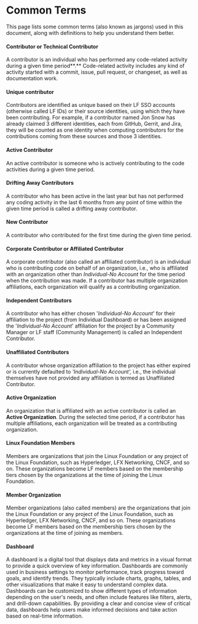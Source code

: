 # Common Terms

This page lists some common terms (also known as jargons) used in this document, along with definitions to help you understand them better.

#### **Contributor or Technical Contributor**

A contributor is an individual who has performed any code-related activity during a given time period**.** Code-related activity includes any kind of activity started with a commit, issue, pull request, or changeset, as well as documentation work.

#### Unique contributor

Contributors are identified as unique based on their LF SSO accounts (otherwise called LF IDs) or their source identities, using which they have been contributing. For example, if a contributor named Jon Snow has already claimed 3 different identities, each from GitHub, Gerrit, and Jira,  they will be counted as one identity when computing contributors for the contributions coming from these sources and those 3 identities.

#### **Active Contributor**

An active contributor is someone who is actively contributing to the code activities during a given time period.

#### **Drifting Away Contributors**&#x20;

A contributor who has been active in the last year but has not performed any coding activity in the last 6 months from any point of time within the given time period is called a drifting away contributor.

#### **New Contributor**

A contributor who contributed for the first time during the given time period.

#### **Corporate Contributor or Affiliated Contributor**

A corporate contributor (also called an affiliated contributor) is an individual who is contributing code on behalf of an organization, i.e., who is affiliated with an organization other than _Individual-No Account_ for the time period when the contribution was made. If a contributor has multiple organization affiliations, each organization will qualify as a contributing organization.

#### **Independent Contributors**

A contributor who has either chosen '_Individual-No Account_' for their affiliation to the project (from Individual Dashboard) or has been assigned the '_Individual-No Account_' affiliation for the project by a Community Manager or LF staff (Community Management) is called an Independent Contributor.

#### **Unaffiliated Contributors**

A contributor whose organization affiliation to the project has either expired or is currently defaulted to _'Individual-No Account',_ i.e., the individual themselves have not provided any affiliation is termed as Unaffiliated Contributor.

#### **Active Organization**

An organization that is affiliated with an active contributor is called an **Active Organization**. During the selected time period, if a contributor has multiple affiliations, each organization will be treated as a contributing organization.

#### Linux Foundation Members

Members are organizations that join the Linux Foundation or any project of the Linux Foundation, such as Hyperledger, LFX Networking, CNCF, and so on. These organizations become LF members based on the membership tiers chosen by the organizations at the time of joining the Linux Foundation.

#### Member Organization

Member organizations (also called members) are the organizations that join the Linux Foundation or any project of the Linux Foundation, such as Hyperledger, LFX Networking, CNCF, and so on. These organizations become LF members based on the membership tiers chosen by the organizations at the time of joining as members.

#### Dashboard

A dashboard is a digital tool that displays data and metrics in a visual format to provide a quick overview of key information. Dashboards are commonly used in business settings to monitor performance, track progress toward goals, and identify trends. They typically include charts, graphs, tables, and other visualizations that make it easy to understand complex data. Dashboards can be customized to show different types of information depending on the user's needs, and often include features like filters, alerts, and drill-down capabilities. By providing a clear and concise view of critical data, dashboards help users make informed decisions and take action based on real-time information.
